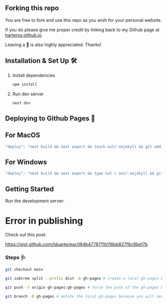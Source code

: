 ##  Forking this repo

You are free to fork and use this repo as you wish for your personal website. 

If you do please give me proper credit by linking back to my Github page at [harteros.github.io](https://harteros.github.io/). 

Leaving a 🌟 is also highly appreciated. Thanks!

##  Installation & Set Up 🛠

1. Install dependencies

   ```sh
   npm install
   ```

2. Run dev server

   ```sh
   next dev
   ```

##  Deploying to Github Pages 🚀

## For MacOS

```sh
"deploy": "next build && next export && touch out/.nojekyll && git add out/ && git commit -m \"Deploy gh-pages\" && git subtree push --prefix out origin gh-pages"
```
## For Windows

```sh
"deploy": "next build && next export && type nul > out/.nojekyll && git add out/ && git commit -m \"Deploy gh-pages\" && git subtree push --prefix out origin gh-pages"
```
## Getting Started

Run the development server:

# Error in publishing

Check out this post:

https://gist.github.com/tduarte/eac064b4778711b116bb827f8c9bef7b

###   Steps 🩺
```sh
git checkout main 
```

```sh
git subtree split --prefix dist -b gh-pages # create a local gh-pages branch containing the splitted output folder
```

```sh
git push -f origin gh-pages:gh-pages # force the push of the gh-pages branch to the remote gh-pages branch at origin
```

```sh
git branch -D gh-pages # delete the local gh-pages because you will need it: ref
```

